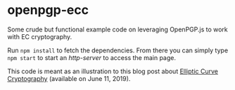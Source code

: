 # openpgp-ecc

Some crude but functional example code on leveraging OpenPGP.js to work with EC cryptography.

Run `npm install` to fetch the dependencies. 
From there you can simply type `npm start` to start an *http-server* to access the main page. 

This code is meant as an illustration to this blog post about [Elliptic Curve Cryptography](https://www.codesandnotes.be/2019/06/11/elliptic-curve-cryptography-with-openpgp-js/) (available on June 11, 2019). 
